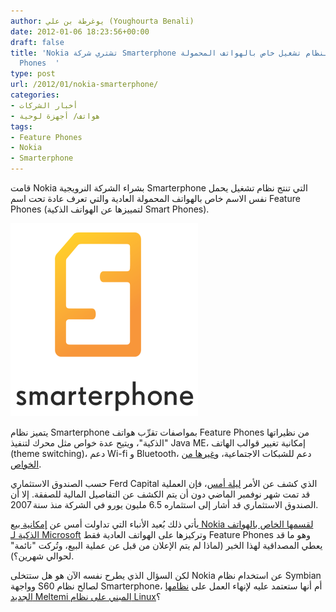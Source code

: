 ```yaml
---
author: يوغرطة بن علي (Youghourta Benali)
date: 2012-01-06 18:23:56+00:00
draft: false
title: 'Nokia تشتري شركة Smarterphone المنتجة لنظام تشغيل خاص بالهواتف المحمولة Feature
  Phones  '
type: post
url: /2012/01/nokia-smarterphone/
categories:
- أخبار الشركات
- هواتف/ أجهزة لوحية
tags:
- Feature Phones
- Nokia
- Smarterphone
---
```


قامت Nokia بشراء الشركة النرويجية Smarterphone التي تنتج نظام تشغيل يحمل نفس الاسم خاص بالهواتف المحمولة العادية والتي تعرف عادة تحت اسم Feature Phones (لتمييزها عن الهواتف الذكية Smart Phones).




[![شعار شركة Smarterphone التي قامت Nokia بشرائها](Smarterphone.png)
](Smarterphone.png)




يتميز نظام Smarterphone بمواصفات تقرِّب هواتف Feature Phones من نظيراتها "الذكية"، ويتيح عدة خواص مثل محرك لتنفيذ Java ME، إمكانية تغيير قوالب الهاتف (theme switching)، دعم Wi-fi و Bluetooth، دعم للشبكات الاجتماعية، و[غيرها من الخواص](http://www.smarterphone.com/products.php).




حسب الصندوق الاستثماري Ferd Capital الذي كشف عن الأمر [ليلة أمس](http://www.ferd.no/lang/en/show.do?page=12;22&articleid=2456)، فإن العملية قد تمت شهر نوفمبر الماضي دون أن يتم الكشف عن التفاصيل المالية للصفقة. إلا أن الصندوق الاستثماري قد أشار إلى استثماره 6.5 مليون يورو في الشركة منذ سنة 2007.




يأتي ذلك بُعيد الأنباء التي تداولت أمس عن [إمكانية بيع Nokia لقسمها الخاص بالهواتف الذكية لـ Microsoft](https://www.it-scoop.com/2012/01/microsoft-nokia-smartphone-division-unit/) وتركيزها على الهواتف العادية فقط Feature Phones وهو ما قد يعطي المصداقية لهذا الخبر (لماذا لم يتم الإعلان من قبل عن عملية البيع، وتُركت "نائمة" لحوالي شهرين؟).




لكن السؤال الذي يطرح نفسه الآن هو هل ستتخلى Nokia عن استخدام نظام Symbian  وواجهة S60 لصالح نظام Smarterphone، أم أنها ستعتمد عليه لإنهاء العمل على [نظامها الجديد Meltemi المبني على نظام Linux](http://online.wsj.com/article/SB10001424052970203405504576599011587667984.html)؟
